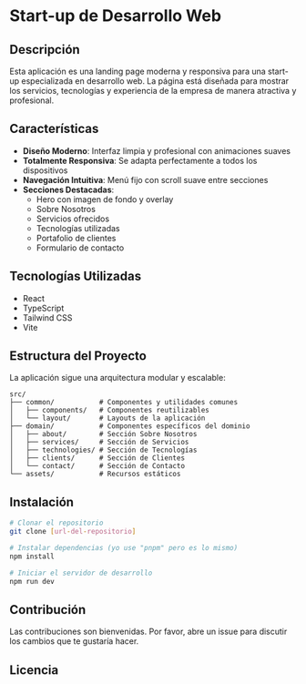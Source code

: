 # Start-up de Desarrollo Web

## Descripción
Esta aplicación es una landing page moderna y responsiva para una start-up especializada en desarrollo web. La página está diseñada para mostrar los servicios, tecnologías y experiencia de la empresa de manera atractiva y profesional.

## Características
- **Diseño Moderno**: Interfaz limpia y profesional con animaciones suaves
- **Totalmente Responsiva**: Se adapta perfectamente a todos los dispositivos
- **Navegación Intuitiva**: Menú fijo con scroll suave entre secciones
- **Secciones Destacadas**:
  - Hero con imagen de fondo y overlay
  - Sobre Nosotros
  - Servicios ofrecidos
  - Tecnologías utilizadas
  - Portafolio de clientes
  - Formulario de contacto

## Tecnologías Utilizadas
- React
- TypeScript
- Tailwind CSS
- Vite

## Estructura del Proyecto
La aplicación sigue una arquitectura modular y escalable:

```tree
src/
├── common/           # Componentes y utilidades comunes
│   ├── components/   # Componentes reutilizables
│   └── layout/       # Layouts de la aplicación
├── domain/           # Componentes específicos del dominio
│   ├── about/        # Sección Sobre Nosotros
│   ├── services/     # Sección de Servicios
│   ├── technologies/ # Sección de Tecnologías
│   ├── clients/      # Sección de Clientes
│   └── contact/      # Sección de Contacto
└── assets/           # Recursos estáticos
```

## Instalación
```bash
# Clonar el repositorio
git clone [url-del-repositorio]

# Instalar dependencias (yo use "pnpm" pero es lo mismo)
npm install

# Iniciar el servidor de desarrollo
npm run dev
```

## Contribución
Las contribuciones son bienvenidas. Por favor, abre un issue para discutir los cambios que te gustaría hacer.

## Licencia

